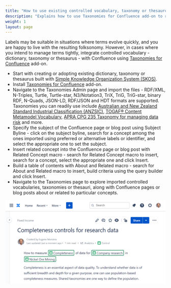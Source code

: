 ```yaml
---
title: "How to use existing controlled vocabulary, taxonomy or thesaurus with Confluence?"
description: "Explains how to use Taxonomies for Confluence add-on to reuse existing controlled vocabulary, taxonomy or thesaurus, such as industry classification scheme, to tag and search for Confluence pages and blog posts."
weight: 1
layout: page
---
```


Labels may be suitable in situations where terms evolve quickly, and you are happy to live with the resulting folksonomy. However, in cases where you intend to manage terms tightly, integrate controlled vocabulary - dictionary, taxonomy or thesaurus - with Confluence using [Taxonomies for Confluence](https://marketplace.atlassian.com/apps/1226218/taxonomies-for-confluence) add-on.

* Start with creating or adopting existing dictionary, taxonomy or thesaurus built with [Simple Knowledge Organization System (SKOS)](https://www.w3.org/2004/02/skos/).
* Install [Taxonomies for Confluence](https://marketplace.atlassian.com/apps/1226218/taxonomies-for-confluence) add-on.
* Navigate to the Taxonomies Admin page and import the files - RDF/XML, N-Triples, Turtle, Turtle-star, N3/Notation3, TriX, TriG, TriG-star, binary RDF, N-Quads, JSON-LD, RDF/JSON and HDT formats are supported. Taxonomies you can readily use include [Australian and New Zealand Standard Industrial Classification (ANZSIC)](https://github.com/cadmiumkitty/anzsic-taxonomy), [TOGAF® Content Metamodel Vocabulary](https://github.com/cadmiumkitty/togaf-content-metamodel-ontology), [APRA CPG 235 Taxonomy for managing data risk](https://github.com/cadmiumkitty/cpg235-taxonomy) and more.
* Specify the subject of the Confluence page or blog post using Subject Byline - click on the subject byline, search for a concept among the ones imported using preferred or alternative labels or identifier, and select the appropriate one to set the subject.
* Insert related concept into the Confluence page or blog post with Related Concept macro - search for Related Concept macro to insert, search for a concept, select the appropriate one and click Insert.
* Build a table of contents with About and Related macro - search for About and Related macro to insert, build criteria using the query builder and click Insert.
* Navigate to the Taxonomies page to explore imported controlled vocabularies, taxonomies or thesauri, along with Confluence pages or blog posts about or related to particular concepts.

![Using ANZSIC, APRA Data Quality Dimensions and custom investment capabilities taxonomy for human-readable documentation on Confluence](/images/tfc-faq/using-controlled-vocabulary-or-taxonomy-image.png "Using ANZSIC, APRA CPG 235 Data Quality Dimensions and custom investment capabilities taxonomy for human-readable data quality controls documentation on Confluence.")